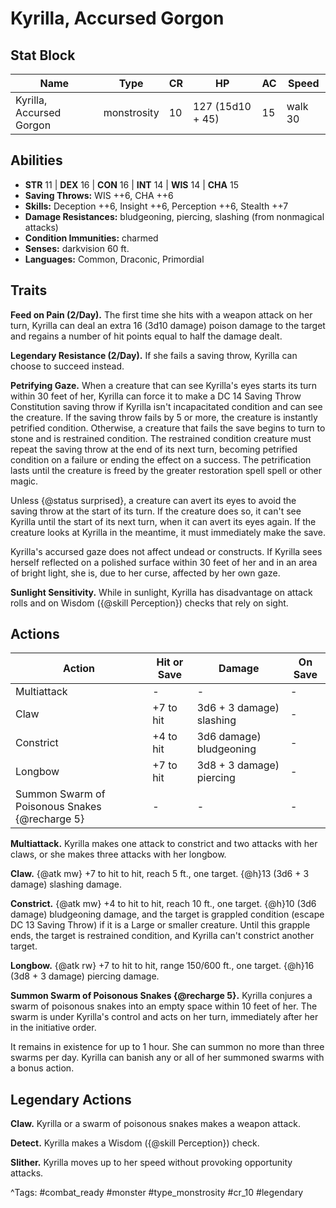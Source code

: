 # Kyrilla, Accursed Gorgon

## Stat Block

| Name | Type | CR | HP | AC | Speed |
|------|------|----|----|----|-------|
| Kyrilla, Accursed Gorgon | monstrosity | 10 | 127 (15d10 + 45) | 15 | walk 30 |

## Abilities

- **STR** 11 | **DEX** 16 | **CON** 16 | **INT** 14 | **WIS** 14 | **CHA** 15
- **Saving Throws:** WIS ++6, CHA ++6  
- **Skills:** Deception ++6, Insight ++6, Perception ++6, Stealth ++7  
- **Damage Resistances:** bludgeoning, piercing, slashing (from nonmagical attacks)  
- **Condition Immunities:** charmed  
- **Senses:** darkvision 60 ft.  
- **Languages:** Common, Draconic, Primordial

## Traits

**Feed on Pain (2/Day).** The first time she hits with a weapon attack on her turn, Kyrilla can deal an extra 16 (3d10 damage) poison damage to the target and regains a number of hit points equal to half the damage dealt.

**Legendary Resistance (2/Day).** If she fails a saving throw, Kyrilla can choose to succeed instead.

**Petrifying Gaze.** When a creature that can see Kyrilla's eyes starts its turn within 30 feet of her, Kyrilla can force it to make a DC 14 Saving Throw Constitution saving throw if Kyrilla isn't incapacitated condition and can see the creature. If the saving throw fails by 5 or more, the creature is instantly petrified condition. Otherwise, a creature that fails the save begins to turn to stone and is restrained condition. The restrained condition creature must repeat the saving throw at the end of its next turn, becoming petrified condition on a failure or ending the effect on a success. The petrification lasts until the creature is freed by the greater restoration spell spell or other magic.

Unless {@status surprised}, a creature can avert its eyes to avoid the saving throw at the start of its turn. If the creature does so, it can't see Kyrilla until the start of its next turn, when it can avert its eyes again. If the creature looks at Kyrilla in the meantime, it must immediately make the save.

Kyrilla's accursed gaze does not affect undead or constructs. If Kyrilla sees herself reflected on a polished surface within 30 feet of her and in an area of bright light, she is, due to her curse, affected by her own gaze.

**Sunlight Sensitivity.** While in sunlight, Kyrilla has disadvantage on attack rolls and on Wisdom ({@skill Perception}) checks that rely on sight.


## Actions

| Action | Hit or Save | Damage | On Save |
|--------|--------------|--------|----------|
| Multiattack | - | - | - |
| Claw | +7 to hit | 3d6 + 3 damage) slashing | - |
| Constrict | +4 to hit | 3d6 damage) bludgeoning | - |
| Longbow | +7 to hit | 3d8 + 3 damage) piercing | - |
| Summon Swarm of Poisonous Snakes {@recharge 5} | - | - | - |

**Multiattack.** Kyrilla makes one attack to constrict and two attacks with her claws, or she makes three attacks with her longbow.

**Claw.** {@atk mw} +7 to hit to hit, reach 5 ft., one target. {@h}13 (3d6 + 3 damage) slashing damage.

**Constrict.** {@atk mw} +4 to hit to hit, reach 10 ft., one target. {@h}10 (3d6 damage) bludgeoning damage, and the target is grappled condition (escape DC 13 Saving Throw) if it is a Large or smaller creature. Until this grapple ends, the target is restrained condition, and Kyrilla can't constrict another target.

**Longbow.** {@atk rw} +7 to hit to hit, range 150/600 ft., one target. {@h}16 (3d8 + 3 damage) piercing damage.

**Summon Swarm of Poisonous Snakes {@recharge 5}.** Kyrilla conjures a swarm of poisonous snakes into an empty space within 10 feet of her. The swarm is under Kyrilla's control and acts on her turn, immediately after her in the initiative order.

It remains in existence for up to 1 hour. She can summon no more than three swarms per day. Kyrilla can banish any or all of her summoned swarms with a bonus action.

## Legendary Actions

**Claw.** Kyrilla or a swarm of poisonous snakes makes a weapon attack.

**Detect.** Kyrilla makes a Wisdom ({@skill Perception}) check.

**Slither.** Kyrilla moves up to her speed without provoking opportunity attacks.



^Tags: #combat_ready #monster #type_monstrosity #cr_10 #legendary